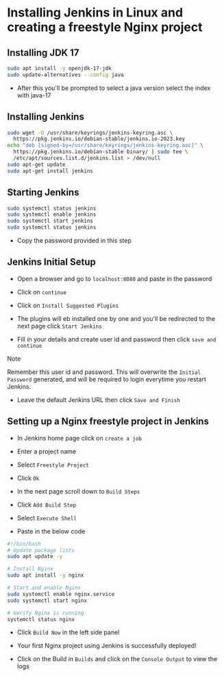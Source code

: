 # Installing Jenkins in Linux and creating a freestyle Nginx project


## Installing JDK 17
```bash
sudo apt install -y openjdk-17-jdk
sudo update-alternatives --config java
```



 - After this you'll be prompted to select a java version select the index with java-17


## Installing Jenkins
```bash
sudo wget -O /usr/share/keyrings/jenkins-keyring.asc \
  https://pkg.jenkins.io/debian-stable/jenkins.io-2023.key
echo "deb [signed-by=/usr/share/keyrings/jenkins-keyring.asc]" \
  https://pkg.jenkins.io/debian-stable binary/ | sudo tee \
  /etc/apt/sources.list.d/jenkins.list > /dev/null
sudo apt-get update
sudo apt-get install jenkins
```


## Starting Jenkins
```bash
sudo systemctl status jenkins
sudo systemctl enable jenkins
sudo systemctl start jenkins
sudo systemctl status jenkins
```
 - Copy the password provided in this step


## Jenkins Initial Setup
 - Open a browser and go to `localhost:8080` and paste in the password


 - Click on `continue`


 - Click on `Install Suggested Plugins`


 - The plugins will eb installed one by one and you'll be redirected to the next page click `Start Jenkins`


 - Fill in your details and create user id and password then click `save and continue`
> [!NOTE]  
> Remember this user id and password. This will overwrite the `Initial Password` generated, and will be required to login everytime you restart Jenkins.


 - Leave the default Jenkins URL then click `Save and Finish`



## Setting up a Nginx freestyle project in Jenkins
 - In Jenkins home page click on `create a job`


 - Enter a project name
 - Select `Freestyle Project`
 - Click `Ok`


 - In the next page scroll down to `Build Steps`
 - Click `Add Build Step`
 - Select `Execute Shell`


 - Paste in the below code
```bash
#!/bin/bash
# Update package lists
sudo apt update -y

# Install Nginx
sudo apt install -y nginx

# Start and enable Nginx
sudo systemctl enable nginx.service
sudo systemctl start nginx

# Verify Nginx is running
systemctl status nginx
```


 - Click `Build Now` in the left side panel

 - Your first Nginx project using Jenkins is successfully deployed!
 - Click on the Build in `Builds` and click on the `Console Output` to view the logs
